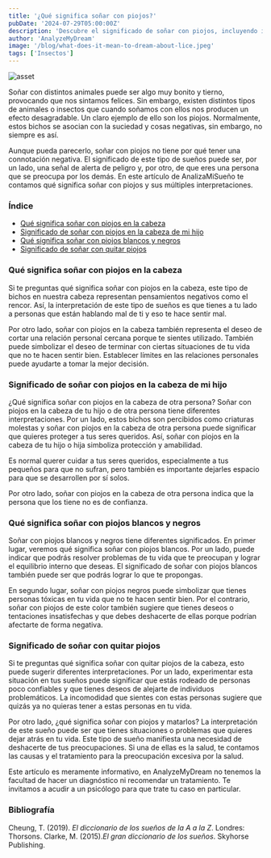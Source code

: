 ```yaml
---
title: '¿Qué significa soñar con piojos?'
pubDate: '2024-07-29T05:00:00Z'
description: 'Descubre el significado de soñar con piojos, incluyendo interpretaciones de piojos en la cabeza, en cabezas ajenas, blancos y negros, y eliminación de piojos.'
author: 'AnalyzeMyDream'
image: '/blog/what-does-it-mean-to-dream-about-lice.jpeg'
tags: ['Insectos']
---
```


![asset](/blog/what-does-it-mean-to-dream-about-lice.jpeg)

Soñar con distintos animales puede ser algo muy bonito y tierno, provocando que nos sintamos felices. Sin embargo, existen distintos tipos de animales o insectos que cuando soñamos con ellos nos producen un efecto desagradable. Un claro ejemplo de ello son los piojos. Normalmente, estos bichos se asocian con la suciedad y cosas negativas, sin embargo, no siempre es así.

Aunque pueda parecerlo, soñar con piojos no tiene por qué tener una connotación negativa. El significado de este tipo de sueños puede ser, por un lado, una señal de alerta de peligro y, por otro, de que eres una persona que se preocupa por los demás. En este artículo de AnalizaMiSueño te contamos qué significa soñar con piojos y sus múltiples interpretaciones.

### Índice

- [Qué significa soñar con piojos en la cabeza](#que-significa-soñar-con-piojos-en-la-cabeza)
- [Significado de soñar con piojos en la cabeza de mi hijo](#significado-de-soñar-con-piojos-en-la-cabeza-de-mi-hijo)
- [Qué significa soñar con piojos blancos y negros](#que-significa-soñar-con-piojos-blancos-y-negros)
- [Significado de soñar con quitar piojos](#significado-de-soñar-con-quitar-piojos)

### Qué significa soñar con piojos en la cabeza

Si te preguntas qué significa soñar con piojos en la cabeza, este tipo de bichos en nuestra cabeza representan pensamientos negativos como el rencor. Así, la interpretación de este tipo de sueños es que tienes a tu lado a personas que están hablando mal de ti y eso te hace sentir mal.

Por otro lado, soñar con piojos en la cabeza también representa el deseo de cortar una relación personal cercana porque te sientes utilizado. También puede simbolizar el deseo de terminar con ciertas situaciones de tu vida que no te hacen sentir bien. Establecer límites en las relaciones personales puede ayudarte a tomar la mejor decisión.

### Significado de soñar con piojos en la cabeza de mi hijo

¿Qué significa soñar con piojos en la cabeza de otra persona? Soñar con piojos en la cabeza de tu hijo o de otra persona tiene diferentes interpretaciones. Por un lado, estos bichos son percibidos como criaturas molestas y soñar con piojos en la cabeza de otra persona puede significar que quieres proteger a tus seres queridos. Así, soñar con piojos en la cabeza de tu hijo o hija simboliza protección y amabilidad.

Es normal querer cuidar a tus seres queridos, especialmente a tus pequeños para que no sufran, pero también es importante dejarles espacio para que se desarrollen por sí solos.

Por otro lado, soñar con piojos en la cabeza de otra persona indica que la persona que los tiene no es de confianza.

### Qué significa soñar con piojos blancos y negros

Soñar con piojos blancos y negros tiene diferentes significados. En primer lugar, veremos qué significa soñar con piojos blancos. Por un lado, puede indicar que podrás resolver problemas de tu vida que te preocupan y lograr el equilibrio interno que deseas. El significado de soñar con piojos blancos también puede ser que podrás lograr lo que te propongas.

En segundo lugar, soñar con piojos negros puede simbolizar que tienes personas tóxicas en tu vida que no te hacen sentir bien. Por el contrario, soñar con piojos de este color también sugiere que tienes deseos o tentaciones insatisfechas y que debes deshacerte de ellas porque podrían afectarte de forma negativa.

### Significado de soñar con quitar piojos

Si te preguntas qué significa soñar con quitar piojos de la cabeza, esto puede sugerir diferentes interpretaciones. Por un lado, experimentar esta situación en tus sueños puede significar que estás rodeado de personas poco confiables y que tienes deseos de alejarte de individuos problemáticos. La incomodidad que sientes con estas personas sugiere que quizás ya no quieras tener a estas personas en tu vida.

Por otro lado, ¿qué significa soñar con piojos y matarlos? La interpretación de este sueño puede ser que tienes situaciones o problemas que quieres dejar atrás en tu vida. Este tipo de sueño manifiesta una necesidad de deshacerte de tus preocupaciones. Si una de ellas es la salud, te contamos las causas y el tratamiento para la preocupación excesiva por la salud.

Este artículo es meramente informativo, en AnalyzeMyDream no tenemos la facultad de hacer un diagnóstico ni recomendar un tratamiento. Te invitamos a acudir a un psicólogo para que trate tu caso en particular.

### Bibliografía

Cheung, T. (2019). *El diccionario de los sueños de la A a la Z*. Londres: Thorsons. 
Clarke, M. (2015).*El gran diccionario de los sueños*. Skyhorse Publishing.